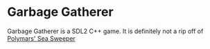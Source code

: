 # Garbage Gatherer
Garbage Gatherer is a SDL2 C++ game. It is definitely not a rip off of [Polymars' Sea Sweeper](https://polymars.itch.io/sea-sweeper)
